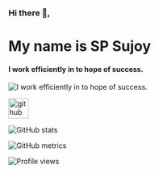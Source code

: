 ### Hi there 👋, 
# My name is SP Sujoy 
#### I work efficiently in to hope of success.
![I work efficiently in to hope of success.]([([https://pbs.twimg.com/profile_banners/1458814408172314630/1659271654/1500x500]))




[<img src='https://cdn.jsdelivr.net/npm/simple-icons@3.0.1/icons/github.svg' alt='github' height='40'>](https://github.com/spsujoy007)  

![GitHub stats](https://github-readme-stats.vercel.app/api?username=spsujoy007&show_icons=true)  

![GitHub metrics](https://metrics.lecoq.io/spsujoy007)  

![Profile views](https://gpvc.arturio.dev/spsujoy007)  
